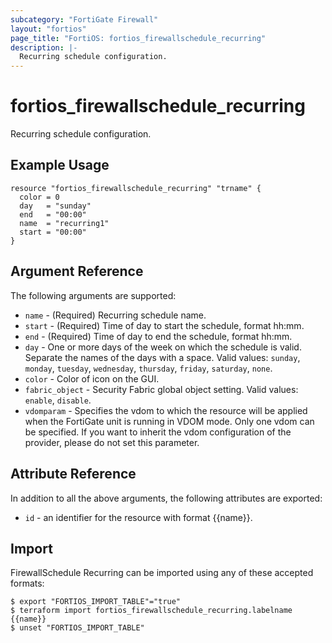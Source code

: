 ```yaml
---
subcategory: "FortiGate Firewall"
layout: "fortios"
page_title: "FortiOS: fortios_firewallschedule_recurring"
description: |-
  Recurring schedule configuration.
---
```


# fortios_firewallschedule_recurring
Recurring schedule configuration.

## Example Usage

```hcl
resource "fortios_firewallschedule_recurring" "trname" {
  color = 0
  day   = "sunday"
  end   = "00:00"
  name  = "recurring1"
  start = "00:00"
}
```

## Argument Reference

The following arguments are supported:

* `name` - (Required) Recurring schedule name.
* `start` - (Required) Time of day to start the schedule, format hh:mm.
* `end` - (Required) Time of day to end the schedule, format hh:mm.
* `day` - One or more days of the week on which the schedule is valid. Separate the names of the days with a space. Valid values: `sunday`, `monday`, `tuesday`, `wednesday`, `thursday`, `friday`, `saturday`, `none`.
* `color` - Color of icon on the GUI.
* `fabric_object` - Security Fabric global object setting. Valid values: `enable`, `disable`.
* `vdomparam` - Specifies the vdom to which the resource will be applied when the FortiGate unit is running in VDOM mode. Only one vdom can be specified. If you want to inherit the vdom configuration of the provider, please do not set this parameter.


## Attribute Reference

In addition to all the above arguments, the following attributes are exported:
* `id` - an identifier for the resource with format {{name}}.

## Import

FirewallSchedule Recurring can be imported using any of these accepted formats:
```
$ export "FORTIOS_IMPORT_TABLE"="true"
$ terraform import fortios_firewallschedule_recurring.labelname {{name}}
$ unset "FORTIOS_IMPORT_TABLE"
```
